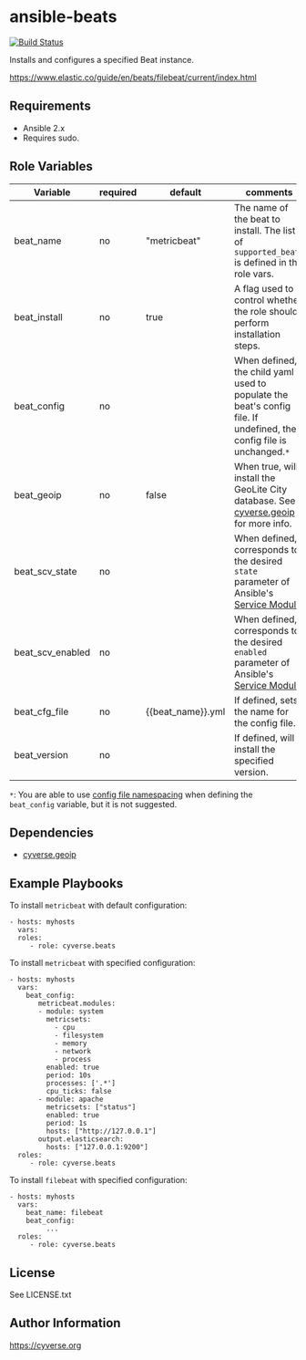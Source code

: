 ansible-beats
=============
[![Build Status](https://travis-ci.org/CyVerse-Ansible/ansible-beats.svg?branch=master)](https://travis-ci.org/CyVerse-Ansible/ansible-beats)

Installs and configures a specified Beat instance.

 https://www.elastic.co/guide/en/beats/filebeat/current/index.html

Requirements
------------
* Ansible 2.x
* Requires sudo.

Role Variables
--------------

|   Variable       | required | default           | comments                                               |
|------------------|----------|-------------------|--------------------------------------------------------|
| beat_name        |  no      | "metricbeat"      | The name of the beat to install. The list of `supported_beats` is defined in the role vars. |
| beat_install     |  no      | true              | A flag used to control whether the role should perform installation steps. |
| beat_config      |  no      |                   | When defined, the child yaml is used to populate the beat's config file. If undefined, the config file is unchanged.`*` |
| beat_geoip       |  no      | false             | When true, will install the GeoLite City database. See [cyverse.geoip](https://galaxy.ansible.com/cyverse/geoip/) for more info.|
| beat_scv_state   |  no      |                   | When defined, corresponds to the desired `state` parameter of Ansible's [Service Module][ansible-service]. |
| beat_scv_enabled |  no      |                   | When defined, corresponds to the desired `enabled` parameter of Ansible's [Service Module][ansible-service].|
| beat_cfg_file    |  no      | {{beat_name}}.yml | If defined, sets the name for the config file. |
| beat_version     |  no      |                   | If defined, will install the specified version. |


`*`: You are able to use [config file namespacing][namespacing] when defining the `beat_config` variable, but it is not suggested. 

Dependencies
------------

* [cyverse.geoip](https://galaxy.ansible.com/cyverse/geoip/)

Example Playbooks
-----------------

To install `metricbeat` with default configuration:

    - hosts: myhosts
      vars:
      roles:
         - role: cyverse.beats

To install `metricbeat` with specified configuration:

    - hosts: myhosts
      vars:
        beat_config:
           metricbeat.modules:
           - module: system
             metricsets:
               - cpu
               - filesystem
               - memory
               - network
               - process
             enabled: true
             period: 10s
             processes: ['.*']
             cpu_ticks: false
           - module: apache
             metricsets: ["status"]
             enabled: true
             period: 1s
             hosts: ["http://127.0.0.1"]
           output.elasticsearch:
             hosts: ["127.0.0.1:9200"]
      roles:
         - role: cyverse.beats

To install `filebeat` with specified configuration:

    - hosts: myhosts
      vars:
        beat_name: filebeat
        beat_config:
             ...
      roles:
         - role: cyverse.beats

License
-------

See LICENSE.txt

Author Information
------------------

https://cyverse.org

[ansible-service]: https://docs.ansible.com/ansible/service_module.html
[namespacing]: https://www.elastic.co/guide/en/beats/libbeat/5.0/config-file-format-namespacing.html
